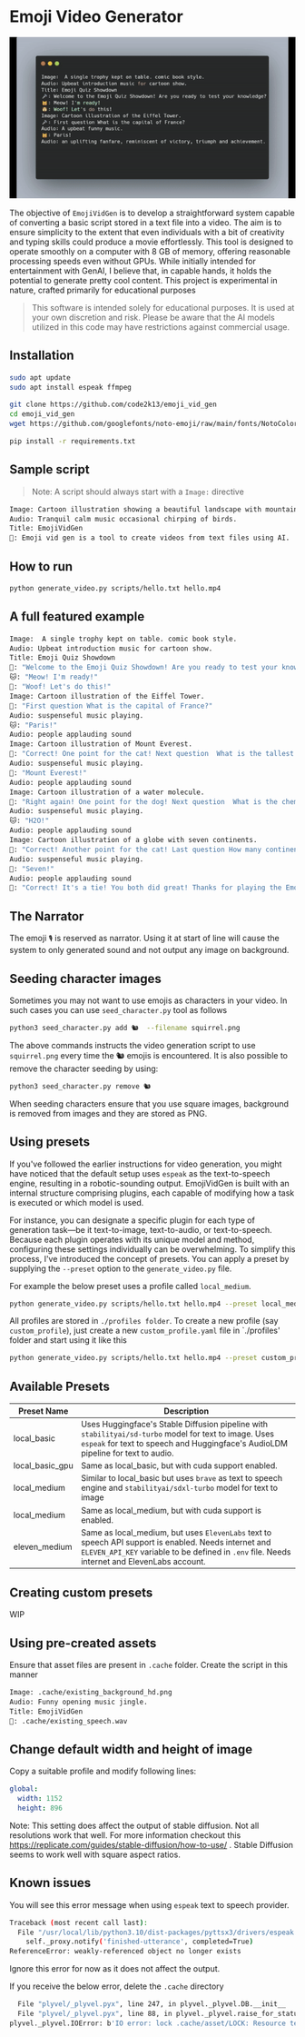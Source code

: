 # Emoji Video Generator

![sample script converted to video](docs/emoji_vid_generator.gif)

The objective of `EmojiVidGen` is to develop a straightforward system capable of converting a basic script stored in a text file into a video. The aim is to ensure simplicity to the extent that even individuals with a bit of creativity and typing skills could produce a movie effortlessly. This tool is designed to operate smoothly on a computer with 8 GB of memory, offering reasonable processing speeds even without GPUs. While initially intended for entertainment with GenAI, I believe that, in capable hands, it holds the potential to generate pretty cool content. This project is experimental in nature, crafted primarily for educational purposes

> This software is intended solely for educational purposes. It is used at your own discretion and risk. Please be aware that the AI models utilized in this code may have restrictions against commercial usage.

## Installation


```bash
sudo apt update
sudo apt install espeak ffmpeg

```

```bash
git clone https://github.com/code2k13/emoji_vid_gen
cd emoji_vid_gen
wget https://github.com/googlefonts/noto-emoji/raw/main/fonts/NotoColorEmoji.ttf
```


```bash
pip install -r requirements.txt
```

## Sample script

> Note: A script should always start with a `Image:` directive

```bash
Image: Cartoon illustration showing a beautiful landscape with mountains and a road.
Audio: Tranquil calm music occasional chirping of birds.
Title: EmojiVidGen
🐼: Emoji vid gen is a tool to create videos from text files using AI.
```


## How to run

```bash
python generate_video.py scripts/hello.txt hello.mp4
```

## A full featured example

```bash
Image:  A single trophy kept on table. comic book style.
Audio: Upbeat introduction music for cartoon show.
Title: Emoji Quiz Showdown
🎤: "Welcome to the Emoji Quiz Showdown! Are you ready to test your knowledge?"
🐱: "Meow! I'm ready!"
🐶: "Woof! Let's do this!"
Image: Cartoon illustration of the Eiffel Tower.
🎤: "First question What is the capital of France?"
Audio: suspenseful music playing.
🐱: "Paris!"
Audio: people applauding sound
Image: Cartoon illustration of Mount Everest.
🎤: "Correct! One point for the cat! Next question  What is the tallest mountain in the world?"
Audio: suspenseful music playing.
🐶: "Mount Everest!"
Audio: people applauding sound
Image: Cartoon illustration of a water molecule.
🎤: "Right again! One point for the dog! Next question  What is the chemical symbol for water?"
Audio: suspenseful music playing.
🐱: "H2O!"
Audio: people applauding sound
Image: Cartoon illustration of a globe with seven continents.
🎤: "Correct! Another point for the cat! Last question How many continents are there on Earth?"
Audio: suspenseful music playing.
🐶: "Seven!"
Audio: people applauding sound
🎤: "Correct! It's a tie! You both did great! Thanks for playing the Emoji Quiz Showdown!"
```

## The Narrator
The emoji `🎙️` is reserved as narrator. Using it at start of line will cause the system to only generated sound and not output any image on background.

## Seeding character images
Sometimes you may not want to use emojis as characters in your video. In such cases you can use `seed_character.py` tool as follows

```bash
python3 seed_character.py add 🐿️  --filename squirrel.png 
```

The above commands instructs the video generation script to use `squirrel.png` every time the 🐿️ emojis is encountered. It is also possible to remove the character seeding by using:

```bash
python3 seed_character.py remove 🐿️
```
When seeding characters ensure that you use square images, background is removed from images and they are stored as PNG.

## Using presets

If you've followed the earlier instructions for video generation, you might have noticed that the default setup uses `espeak` as the text-to-speech engine, resulting in a robotic-sounding output. EmojiVidGen is built with an internal structure comprising plugins, each capable of modifying how a task is executed or which model is used.

For instance, you can designate a specific plugin for each type of generation task—be it text-to-image, text-to-audio, or text-to-speech. Because each plugin operates with its unique model and method, configuring these settings individually can be overwhelming. To simplify this process, I've introduced the concept of presets. You can apply a preset by supplying the `--preset` option to the `generate_video.py` file.

For example the below preset uses a profile called `local_medium`.
```bash
python generate_video.py scripts/hello.txt hello.mp4 --preset local_medium
```

All profiles are stored in `./profiles folder`. To create a new profile (say `custom_profile`), just create a new `custom_profile.yaml` file in `./profiles' folder and start using it like this

```bash
python generate_video.py scripts/hello.txt hello.mp4 --preset custom_profile
```

## Available Presets

| Preset Name | Description |
|-----------------|-----------------|
| local_basic   | Uses Huggingface's Stable Diffusion pipeline with `stabilityai/sd-turbo` model for text to image. Uses `espeak` for text to speech and Huggingface's AudioLDM pipeline for text to audio.   |
| local_basic_gpu    | Same as local_basic, but with cuda support enabled.   |
| local_medium    | Similar to local_basic but uses `brave` as text to speech engine and `stabilityai/sdxl-turbo` model for text to image   |
| local_medium    | Same as local_medium, but with cuda support is enabled.   |
| eleven_medium    | Same as local_medium, but uses `ElevenLabs` text to speech API support is enabled. Needs internet and `ELEVEN_API_KEY` variable to be defined in `.env` file. Needs internet and ElevenLabs account.   |


## Creating custom presets

WIP

## Using pre-created assets

Ensure that asset files are present in `.cache` folder. Create the script in this manner

```bash
Image: .cache/existing_background_hd.png
Audio: Funny opening music jingle.
Title: EmojiVidGen
🐼: .cache/existing_speech.wav
```

## Change default width and height of image

Copy a suitable profile and modify following lines:

```yaml
global:
  width: 1152
  height: 896
```

Note: This setting does affect the output of stable diffusion. Not all resolutions work that well. For  more information checkout this
 https://replicate.com/guides/stable-diffusion/how-to-use/ . Stable Diffusion seems to work well with square aspect ratios.


## Known issues

You will see this error message when using `espeak` text to speech provider. 

```bash
Traceback (most recent call last):
  File "/usr/local/lib/python3.10/dist-packages/pyttsx3/drivers/espeak.py", line 171, in _onSynth
    self._proxy.notify('finished-utterance', completed=True)
ReferenceError: weakly-referenced object no longer exists
```

Ignore this error for now as it does not affect the output.


If you receive the below error, delete the `.cache` directory

```bash
  File "plyvel/_plyvel.pyx", line 247, in plyvel._plyvel.DB.__init__
  File "plyvel/_plyvel.pyx", line 88, in plyvel._plyvel.raise_for_status
plyvel._plyvel.IOError: b'IO error: lock .cache/asset/LOCK: Resource temporarily unavailable'
```